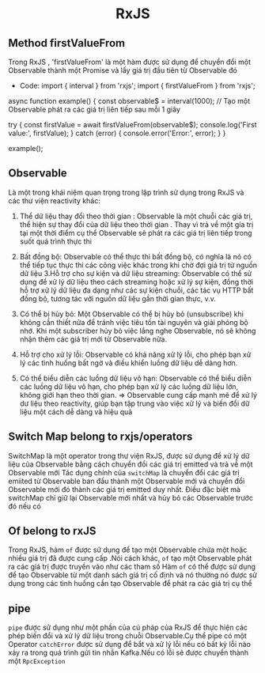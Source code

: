 <h1 align = "center" > RxJS </h1>

## Method firstValueFrom

Trong RxJS , 'firstValueFrom' là một hàm được sử dụng để chuyển đổi một Observable
thành một Promise và lấy giá trị đầu tiên từ Observable đó

- Code:
  import { interval } from 'rxjs';
  import { firstValueFrom } from 'rxjs';

async function example() {
const observable$ = interval(1000); // Tạo một Observable phát ra các giá trị liên tiếp sau mỗi 1 giây

try {
const firstValue = await firstValueFrom(observable$);
console.log('First value:', firstValue);
} catch (error) {
console.error('Error:', error);
}
}

example();

## Observable

Là một trong khái niệm quan trọng trong lập trình sử dụng trong RxJS và các thư viện reactivity khác:

1.  Thể dữ liệu thay đổi theo thời gian : Observable là một chuỗi các giá trị, thể hiện sự thay đổi của dữ liệu theo thời gian . Thay vì trả về một gía trị tại một thời điểm cụ thể Observable sẽ phát ra các giá trị liên tiếp trong suốt quá trình thực thi
2.  Bất đồng bộ: Observable có thể thực thi bất đồng bộ, có nghĩa là nó có thể tiếp tục thực thi các công việc khác trong khi chờ đợi giá trị từ nguồn dữ liệu
    3.Hỗ trợ cho sự kiện và dữ liệu streaming: Observable có thể sử dụng để xử lý dữ liệu theo cách streaming hoặc xử lý sự kiện, đồng thời hỗ trợ xử lý dữ liệu đa dạng như các sự kiện chuỗi, các tác vụ HTTP bất đồng bộ, tương tác với nguồn dữ liệu gần thời gian thực, v.v.

3.  Có thể bị hủy bỏ: Một Observable có thể bị hủy bỏ (unsubscribe) khi không cần thiết nữa để tránh việc tiêu tốn tài nguyên và giải phóng bộ nhớ. Khi một subscriber hủy bỏ việc lắng nghe Observable, nó sẽ không nhận thêm các giá trị mới từ Observable nữa.

4.  Hỗ trợ cho xử lý lỗi: Observable có khả năng xử lý lỗi, cho phép bạn xử lý các tình huống bất ngờ và điều khiển luồng dữ liệu dễ dàng hơn.

5.  Có thể biểu diễn các luồng dữ liệu vô hạn: Observable có thể biểu diễn các luồng dữ liệu vô hạn, cho phép bạn xử lý các luồng dữ liệu lớn, không giới hạn theo thời gian.
    => Observable cung cấp mạnh mẽ để xử lý dư liệu theo reactivity, giúp bạn tập trung vào việc xử lý và biến đổi dữ liệu một cách dễ dàng và hiệu quả

## Switch Map belong to rxjs/operators

SwitchMap là một operator trong thư viện RxJS, được sử dụng để xử lý dữ liệu của Observable bằng cách chuyển đổi các giá trị emitted và trả về một Observable mới
Tác dụng chính của `switchMap` là chuyển đổi các giá trị emiited từ Observable ban đầu thành một Observable mới và chuyển đổi Observable mới đó thành các giá trị emitted duy nhất. Điều đặc biệt mà switchMap chỉ giữ lại Observable mới nhất và hủy bỏ các Observable trước đó nếu có

## Of belong to rxJS

Trong RxJS, hàm `of` được sử dụng để tạo một Observable chứa một hoặc nhiều giá trị đã được cung cấp .Nói cách khác, `of` tạo một Observable phát ra các giá trị được truyền vào như các tham số
Hàm `of` có thể được sử dụng để tạo Observable từ một danh sách giá trị cố định và nó thường nó được sử dụng trong các tình huống cần tạo Observable để phát ra các giá trị cụ thể

## pipe

`pipe` được sử dụng như một phần của cú pháp của RxJS để thực hiện các phép biến đổi và xử lý dữ liệu trong chuỗi Observable.Cụ thể pipe có một Operator `catchError` được sử dụng để bắt và xử lý lỗi nếu có bất kỳ lỗi nào xảy ra trong quá trình gửi tin nhắn Kafka.Nếu có lỗi sẽ được chuyển thành một `RpcException`
